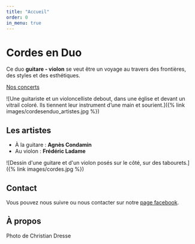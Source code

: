 ```yaml
---
title: "Accueil"
order: 0
in_menu: true
---
```

# Cordes en Duo

Ce duo **guitare - violon** se veut être un voyage au travers des frontières, des styles et des esthétiques.

<a href="/concerts.html" class="bouton">Nos concerts</a>

<a href="/concerts.html" class="bouton" style="display:none;">Venez nous découvrir à notre prochain concert !</a>

![Une guitariste et un violoncelliste debout, dans une église et devant un vitrail coloré. Ils tiennent leur instrument d’une main et sourient.]({% link images/cordesenduo_artistes.jpg %})

## Les artistes

- À la guitare : **Agnès Condamin**
- Au violon : **Frédéric Ladame**

![Dessin d'une guitare et d'un violon posés sur le côté, sur des tabourets.]({% link images/cordes.jpg %})

## Contact

Vous pouvez nous suivre ou nous contacter sur notre [page facebook](https://www.facebook.com/profile.php?id=100063775533687).

## À propos

Photo de Christian Dresse 